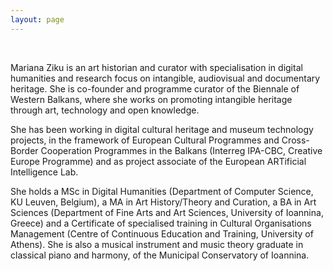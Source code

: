 ```yaml
---
layout: page
---
```


<br>

Mariana Ziku is an art historian and curator with specialisation in digital humanities and research focus on intangible, audiovisual and documentary heritage. She is co-founder and programme curator of the Biennale of Western Balkans, where she works on promoting intangible heritage through art, technology and open knowledge. 

She has been working in digital cultural heritage and museum technology projects, in the framework of European Cultural Programmes and Cross-Border Cooperation Programmes in the Balkans (Interreg IPA-CBC, Creative Europe Programme) and as project associate of the European ARTificial Intelligence Lab. 

She holds a MSc in Digital Humanities (Department of Computer Science, KU Leuven, Belgium), a MA in Art History/Theory and Curation, a BA in Art Sciences (Department of Fine Arts and Art Sciences, University of Ioannina, Greece) and a Certificate of specialised training in Cultural Organisations Management (Centre of Continuous Education and Training, University of Athens). She is also a musical instrument and music theory graduate in classical piano and harmony, of the Municipal Conservatory of Ioannina. 



